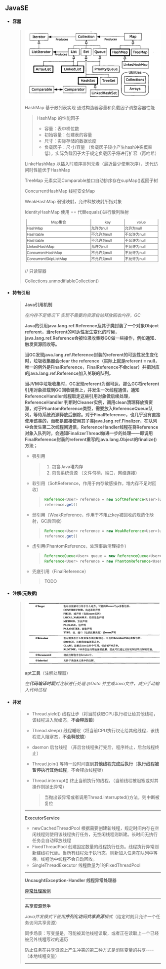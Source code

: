 ## JavaSE

- #### 容器

  > <img src="img/image-20220601001657543.png" alt="image-20220601001657543" style="zoom:50%;" /> 
  >
  > HashMap 基于散列表实现 通过构造器容量和负载因子调整容器性能
  >
  > > HashMap 的性能因子
  > >
  > > - 容量：表中桶位数
  > > - 初始容量：创建表的容量
  > > - 尺寸：实际存储的数据长度
  > > - 负载因子：尺寸/容量 （负载因子较小产生hash冲突概率低），实际负载因子大于规定负载因子将进行扩容（再哈希）
  >
  > LinkeHashMap 以插入时顺序排列元素（最近最少使用次序），迭代访问时性能优于HashMap
  >
  > TreeMap 元素实现Comparable接口自动排序存在supMap()返回子树
  >
  > ConcurrentHashMap 线程安全Map
  >
  > WeakHashMap 弱键映射，允许释放映射所指对象
  >
  > IdentityHashMap 使用 == 代替equals()进行散列映射
  >
  > ![image-20220603232657324](img/image.png)
  >
  > // 只读容器
  >
  > Collections.unmodifiableCollection() 

- #### 持有引用

  > **Java引用机制**
  >
  > *在内存不足情况下 实现不需要的资源自动释放回收内存，GC*
  >
  > **Java的引用java.lang.ref.Reference及其子类封装了一个对象Object referent，当referent的可达性发生变化的时候，java.lang.ref.Reference会被垃圾收集器GC做一些操作，例如通知、触发资源回收等。**
  >
  > **当GC发现java.lang.ref.Reference封装的referent的可达性发生变化时，垃圾收集器会clear the reference（实际上就是referent = null，唯一的例外是FinalReference，FinalReference不会clear）并把对应的java.lang.ref.Reference加入关联的队列。**
  >
  >  
  >
  > **当JVM中垃圾收集时，GC发现referent为弱可达，那么GC将referent引用对象挂载到GC回收链表上，并发生一次线程通信，通知ReferenceHandler线程取走这些引用对象做后续处理，ReferenceHandler 判断时Cleaner实例，调用clean清理释放资资源，对于PhantomReference类型，需要放入ReferenceQueue队列，等待系统资源释放后删除。对于FinalReference，也几乎没有直接使用该类的，而都是直接使用其子类java.lang.ref.Finalizer，在队列中会发生第二次线程间通信，ReferenceHandler线程在将Reference对象入队列时，会通知FinalizerThread做进一步的处理——即调用FinalReference封装的referent重写的java.lang.Object的finalize()方法；**
  >
  > 
  >
  > - 强引用  
  >
  >   > 1. 包含Java堆内存
  >   > 2. 包含系统资源 （文件句柄，端口，网络连接）
  >
  > - 软引用（SoftReference，作用于内存敏感操作，堆内存不足时回收）
  >
  >   > ~~~java
  >   > Reference<User> reference = new SoftReference<User>(user);
  >   > reference.get()
  >   > ~~~
  >
  > - 弱引用（WeakReference，作用于不阻止key被回收的规范化映射，GC后回收)
  >
  >   > ~~~java
  >   > Reference<User> reference = new WeakReference<User>(user);
  >   > reference.get()
  >   > ~~~
  >
  > - 虚引用(PhantomReference，处理事后清理操作)
  >
  >   > ~~~java
  >   > ReferenceQueue<User> queue = new ReferenceQueue<User>();
  >   > Reference<User> reference = new PhantomReference<User>(new User(),queue);
  >   > ~~~
  >
  > - 兜底引用（FinalReference）
  >
  >   > TODO
  
- #### 注解(元数据)

  > ![image-20220604024039265](img/image-20220604024039265.png) 
  >
  > 
  >
  > **apt工具**（注解处理器）
  >
  > *在**代码编译时期**对注解进行处理 @Data 并生成Java文件，减少手动输入代码过程*
  
- #### 并发

  > - Thread.yield() 线程让步（将当前获取CPU执行权让给其他线程，该线程进入就绪态，**不会释放锁**）
  >
  > - Thread.sleep()  线程睡眠（将当前CPU执行权让给其他线程，该线程进入阻塞态，**不会释放锁**）
  >
  > - daemon 后台线程 （非后台线程执行完后，程序终止，后台线程终止）
  >
  > - Thread.join()  等待一段时间直到**其他线程完成后执行**（**执行线程被暂停执行其他线程**，不会释放线程锁）
  >
  > - Thread.interrupt() 终止当前执行的线程，（当前线程被阻塞或对其操作则抛出异常)
  >
  >   > 当抛出该异常或者调用Thread.interrupted()方法，则中断被复位
  >
  >   
  >
  > ---
  >
  > **ExecutorService**
  >
  > - newCachedThreadPool  根据需要创建新线程，规定时间内存在空闲线程则使用该线程执行任务，无空闲线程则新建。长时间无执行任务会自动释放线程
  > - FixedThreadPool   创建固定数量的线程执行任务。线程执行异常则新建线程代替。当所有线程处于执行态，则新加入任务在队列中等待。线程池中线程不会自动回收。
  > - SingleThreadExecutor  线程数量为1的FixedThreadPool
  >
  > ---
  >
  > **UncaughtException-Handler 线程异常处理器**
  >
  > [异常处理案例](https://gitee.com/miaomiaole/java_project/blob/master/src/main/java/org/example/concurrency/ExceptionThread.java)
  >
  > ---
  >
  > **共享资源竞争**
  >
  > *Java并发模式下使用**序列化访问共享资源**模式*（给定时刻只允许一个任务访问共享资源）
  >
  > 同步场景：写变量是，可能被其他线程读取，或者正在读取上一个已经被另外线程写过的遍历
  >
  >  
  >
  > 防止任务在共享资源上产生冲突的第二种方式是消除变量的共享----（本地线程变量）
  >
  > ---
  >
  > 
  >
